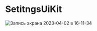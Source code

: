 # SetitngsUiKit
![Запись экрана 2023-04-02 в 16-11-34](https://user-images.githubusercontent.com/97618068/229355435-bcc2fd39-6a9a-49ec-a8b3-4251f487c041.gif)
